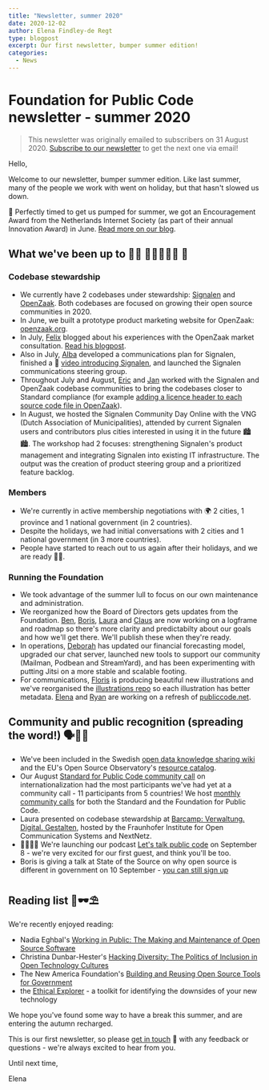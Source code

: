 ```yaml
---
title: "Newsletter, summer 2020"
date: 2020-12-02
author: Elena Findley-de Regt
type: blogpost
excerpt: Our first newsletter, bumper summer edition!
categories:
  - News
---
```

# Foundation for Public Code newsletter - summer 2020

> This newsletter was originally emailed to subscribers on 31 August 2020. [Subscribe to our newsletter](https://odoo.publiccode.net/survey/start/594b9243-c7e5-4bc1-8714-35137c971842) to get the next one via email!

Hello,

Welcome to our newsletter, bumper summer edition. Like last summer, many of the people we work with went on holiday, but that hasn't slowed us down.

🏅 Perfectly timed to get us pumped for summer, we got an Encouragement Award from the Netherlands Internet Society (as part of their annual Innovation Award) in June. [Read more on our blog](https://blog.publiccode.net/news/2020/06/17/isoc-encouragement-award-consider-us-encouraged.html).

## What we've been up to 👩‍💻 🧑🏻‍🤝‍🧑🏽 🤙

### Codebase stewardship

* We currently have 2 codebases under stewardship: [Signalen](https://publiccode.net/codebases/signalen.html) and [OpenZaak](https://publiccode.net/codebases/openzaak.html). Both codebases are focused on growing their open source communities in 2020.
* In June, we built a prototype product marketing website for OpenZaak: [openzaak.org](https://openzaak.org/).
* In July, [Felix](https://web.archive.org/web/20210225192009/https://publiccode.net/who-we-are/team/felix-faassen.html) blogged about his experiences with the OpenZaak market consultation. [Read his blogpost](https://blog.publiccode.net/codebase%20stewardship/2020/07/01/openzaak-market-consultation-workshops.html).
* Also in July, [Alba](https://twitter.com/Alba_Roza) developed a communications plan for Signalen, finished a 🎥 [video introducing Signalen](https://www.youtube.com/watch?v=I2Z-mRFt3pg), and launched the Signalen communications steering group.
* Throughout July and August, [Eric](https://publiccode.net/team/eric-herman.html) and [Jan](https://publiccode.net/team/jan-ainali.html) worked with the Signalen and OpenZaak codebase communities to bring the codebases closer to Standard compliance (for example [adding a licence header to each source code file in OpenZaak](https://github.com/open-zaak/open-zaak/pull/672)).
* In August, we hosted the Signalen Community Day Online with the VNG (Dutch Association of Municipalities), attended by current Signalen users and contributors plus cities interested in using it in the future 🏙️🏙️. The workshop had 2 focuses:  strengthening Signalen's product management and integrating Signalen into existing IT infrastructure. The output was the creation of product steering group and a prioritized feature backlog.

### Members

* We're currently in active membership negotiations with 🌍 2 cities, 1 province and 1 national government (in 2 countries).
* Despite the holidays, we had initial conversations with 2 cities and 1 national government (in 3 more countries).
* People have started to reach out to us again after their holidays, and we are ready 💪💪.

### Running the Foundation

* We took advantage of the summer lull to focus on our own maintenance and administration.
* We reorganized how the Board of Directors gets updates from the Foundation. [Ben](https://publiccode.net/team/ben-cerveny.html), [Boris](https://publiccode.net/team/boris-van-hoytema.html), [Laura](https://publiccode.net/team/laura-scheske.html) and [Claus](https://publiccode.net/team/claus-mullie.html) are now working on a logframe and roadmap so there's more clarity and predictabilty about our goals and how we'll get there. We'll publish these when they're ready.
* In operations, [Deborah](http://web.archive.org/web/20210124162946/https://publiccode.net/team/deborah-meibergen.html) has updated our financial forecasting model, upgraded our chat server, launched new tools to support our community (Mailman, Podbean and StreamYard), and has been experimenting with putting Jitsi on a more stable and scalable footing.
* For communications, [Floris](http://flrs.nl/contact) is producing beautiful new illustrations and we've reorganised the [illustrations repo](https://github.com/publiccodenet/illustrations) so each illustration has better metadata. [Elena](https://publiccode.net/team/elena-findley-de-regt.html) and [Ryan](http://www.angelplasma.net/work/) are working on a refresh of [publiccode.net](https://publiccode.net/).

## Community and public recognition (spreading the word!) 🗣️💃🙌

* We've been included in the Swedish [open data knowledge sharing wiki](https://gitlab.com/open-data-knowledge-sharing/wiki/-/wikis/Standard-for-Public-Code) and the EU's Open Source Observatory's [resource catalog](https://joinup.ec.europa.eu/collection/open-source-observatory-osor/specific-resources#section-32).
* Our August [Standard for Public Code community call](https://blog.publiccode.net/community%20call/2020/08/24/notes-from-community-call-6-august-2020.html) on internationalization had the most participants we've had yet at a community call - 11 participants from 5 countries! We host [monthly community calls](https://about.publiccode.net/activities/community-calls/) for both the Standard and the Foundation for Public Code.
* Laura presented on codebase stewardship at [Barcamp: Verwaltung. Digital. Gestalten](https://www.fokus.fraunhofer.de/de/dps/barcamp_200820), hosted by the Fraunhofer Institute for Open Communication Systems and NextNetz.
* 👩‍🎤👨‍🎤 We're launching our podcast [Let's talk public code](https://twitter.com/publiccodenet/status/1300406171334062080) on September 8 - we're very excited for our first guest, and think you'll be too.
* Boris is giving a talk at State of the Source on why open source is different in government on 10 September - [you can still sign up](https://opensource.org/StateOfTheSource)

## Reading list 📖🕶️⛱️

We're recently enjoyed reading:

* Nadia Eghbal's [Working in Public: The Making and Maintenance of Open Source Software](https://nayafia.substack.com/p/22-working-in-public)
* Christina Dunbar-Hester's [Hacking Diversity: The Politics of Inclusion in Open Technology Cultures](https://press.princeton.edu/books/paperback/9780691192888/hacking-diversity)
* The New America Foundation's [Building and Reusing Open Source Tools for Government](https://www.newamerica.org/digital-impact-governance-initiative/reports/building-and-reusing-open-source-tools-government/)
* the [Ethical Explorer](https://ethicalexplorer.org/) - a toolkit for identifying the downsides of your new technology

We hope you've found some way to have a break this summer, and are entering the autumn recharged.

This is our first newsletter, so please [get in touch](https://about.publiccode.net/organization/contact-details.html) 📨 with any feedback or questions - we're always excited to hear from you.

Until next time,

Elena
